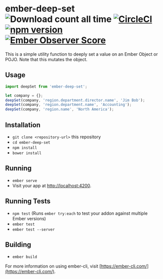 # ember-deep-set ![Download count all time](https://img.shields.io/npm/dt/ember-deep-set.svg) [![CircleCI](https://circleci.com/gh/poteto/ember-deep-set.svg?style=shield)](https://circleci.com/gh/poteto/ember-deep-set) [![npm version](https://badge.fury.io/js/ember-deep-set.svg)](https://badge.fury.io/js/ember-deep-set) [![Ember Observer Score](http://emberobserver.com/badges/ember-deep-set.svg)](http://emberobserver.com/addons/ember-deep-set)

This is a simple utility function to deeply set a value on an Ember Object or POJO. Note that this mutates the object.

## Usage

```js
import deepSet from 'ember-deep-set';

let company = {};
deepSet(company, 'region.department.director.name', 'Jim Bob');
deepSet(company, 'region.department.name', 'Accounting');
deepSet(company, 'region.name', 'North America');
```

## Installation

* `git clone <repository-url>` this repository
* `cd ember-deep-set`
* `npm install`
* `bower install`

## Running

* `ember serve`
* Visit your app at [http://localhost:4200](http://localhost:4200).

## Running Tests

* `npm test` (Runs `ember try:each` to test your addon against multiple Ember versions)
* `ember test`
* `ember test --server`

## Building

* `ember build`

For more information on using ember-cli, visit [https://ember-cli.com/](https://ember-cli.com/).
